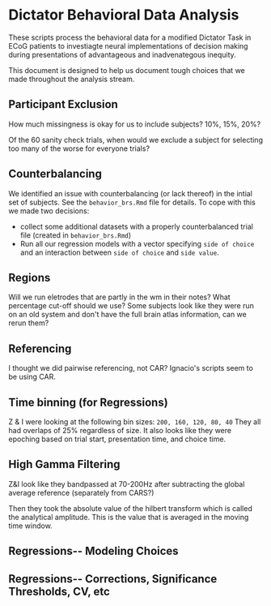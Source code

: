 # Dictator Behavioral Data Analysis

These scripts process the behavioral data for a modified Dictator Task in ECoG patients to investiagte neural implementations of decision making during presentations of advantageous and inadvenategous inequity.

This document is designed to help us document tough choices that we made throughout the analysis stream.

## Participant Exclusion

How much missingness is okay for us to include subjects? 10%, 15%, 20%?

Of the 60 sanity check trials, when would we exclude a subject for selecting too many of the worse for everyone trials? 

## Counterbalancing

We identified an issue with counterbalancing (or lack thereof) in the intial set of subjects. See the `behavior_brs.Rmd` file for details. To cope with this we made two decisions:

* collect some additional datasets with a properly counterbalanced trial file (created in `behavior_brs.Rmd`)
* Run all our regression models with a vector specifying `side of choice` and an interaction between `side of choice` and `side value`.

## Regions

Will we run eletrodes that are partly in the wm in their notes? What percentage cut-off should we use? Some subjects look like they were run on an old system and don't have the full brain atlas information, can we rerun them?

## Referencing

I thought we did pairwise referencing, not CAR? Ignacio's scripts seem to be using CAR.

## Time binning (for Regressions)

Z & I were looking at the following bin sizes: `200, 160, 120, 80, 40` They all had overlaps of 25% regardless of size. It also looks like they were epoching based on trial start, presentation time, and choice time.

## High Gamma Filtering

Z&I look like they bandpassed at 70-200Hz after subtracting the global average reference (separately from CARS?)

Then they took the absolute value of the hilbert transform which is called the analytical amplitude. This is the value that is averaged in the moving time window.

## Regressions-- Modeling Choices

## Regressions-- Corrections, Significance Thresholds, CV, etc
